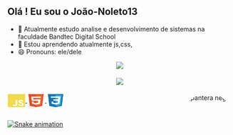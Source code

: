 ## Olá ! Eu sou o João-Noleto13

- 🔭 Atualmente estudo analise e desenvolvimento de sistemas na faculdade Bandtec Digital School
- 📒 Estou aprendendo atualmente js,css,
- 😄 Pronouns: ele/dele
<div align="center">
  <a href="https://github.com/joao-noleto13">
  <img height="180em" src="https://github-readme-stats.vercel.app/api?username=joao-noleto13&show_icons=true&theme=midnight-purple&include_all_commits=true&count_private=true"/><br><br>
  <img height="180em" src="https://github-readme-stats.vercel.app/api/top-langs/?username=joao-noleto13&layout=compact&langs_count=7&theme=midnight-purple"/>
</div>
  
  <div style="display: inline_block"><br>
  <img align="center" alt="jp-Js" height="30" width="40" src="https://raw.githubusercontent.com/devicons/devicon/master/icons/javascript/javascript-plain.svg">
  <img align="center" alt="jp-HTML" height="30" width="40" src="https://raw.githubusercontent.com/devicons/devicon/master/icons/html5/html5-original.svg">
  <img align="center" alt="jp-CSS" height="30" width="40" src="https://raw.githubusercontent.com/devicons/devicon/master/icons/css3/css3-original.svg">
  <img align="right" alt="pantera negra" height="150" style="border-radius:50px;" src="https://3.bp.blogspot.com/-_Au9Q-oWYHI/WQpALeLRtBI/AAAAAAAC468/8UL9hDDr2dUeyJPV8lRVv_qGqidC51apACLcB/s320/p47.gif">
</div>
  
  ##
![Snake animation](https://github.com/rafaballerini/joao-noleto13/blob/output/github-contribution-grid-snake.svg)
